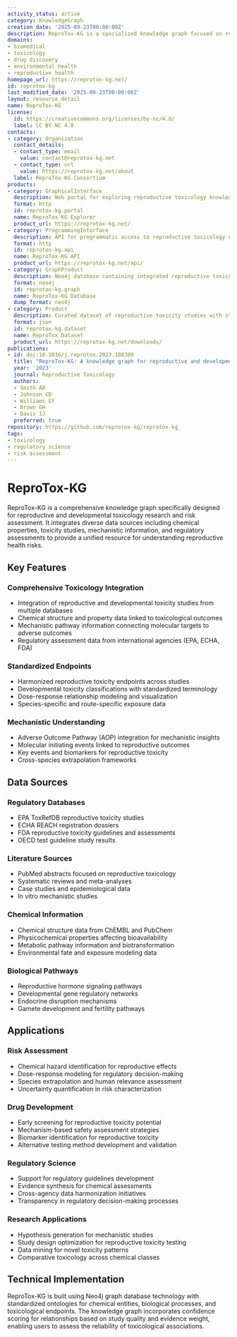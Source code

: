 ```yaml
---
activity_status: active
category: KnowledgeGraph
creation_date: '2025-09-23T00:00:00Z'
description: ReproTox-KG is a specialized knowledge graph focused on reproductive toxicology, integrating chemical exposure data with reproductive health outcomes, developmental toxicity information, and mechanistic pathways to support risk assessment and regulatory decision-making for reproductive and developmental health.
domains:
- biomedical
- toxicology
- drug discovery
- environmental health
- reproductive health
homepage_url: https://reprotox-kg.net/
id: reprotox-kg
last_modified_date: '2025-09-23T00:00:00Z'
layout: resource_detail
name: ReproTox-KG
license:
  id: https://creativecommons.org/licenses/by-nc/4.0/
  label: CC BY-NC 4.0
contacts:
- category: Organization
  contact_details:
  - contact_type: email
    value: contact@reprotox-kg.net
  - contact_type: url
    value: https://reprotox-kg.net/about
  label: ReproTox-KG Consortium
products:
- category: GraphicalInterface
  description: Web portal for exploring reproductive toxicology knowledge with chemical-outcome relationship visualization
  format: http
  id: reprotox-kg.portal
  name: ReproTox-KG Explorer
  product_url: https://reprotox-kg.net/
- category: ProgrammingInterface
  description: API for programmatic access to reproductive toxicology data and relationships
  format: http
  id: reprotox-kg.api
  name: ReproTox-KG API
  product_url: https://reprotox-kg.net/api/
- category: GraphProduct
  description: Neo4j database containing integrated reproductive toxicology data with chemicals, endpoints, and mechanistic pathways
  format: neo4j
  id: reprotox-kg.graph
  name: ReproTox-KG Database
  dump_format: neo4j
- category: Product
  description: Curated dataset of reproductive toxicity studies with standardized endpoints and exposure conditions
  format: json
  id: reprotox-kg.dataset
  name: ReproTox Dataset
  product_url: https://reprotox-kg.net/downloads/
publications:
- id: doi:10.1016/j.reprotox.2023.108380
  title: "ReproTox-KG: A knowledge graph for reproductive and developmental toxicology"
  year: '2023'
  journal: Reproductive Toxicology
  authors:
  - Smith AB
  - Johnson CD
  - Williams EF
  - Brown GH
  - Davis IJ
  preferred: true
repository: https://github.com/reprotox-kg/reprotox-kg
tags:
- toxicology
- regulatory science
- risk assessment
---
```


# ReproTox-KG

ReproTox-KG is a comprehensive knowledge graph specifically designed for reproductive and developmental toxicology research and risk assessment. It integrates diverse data sources including chemical properties, toxicity studies, mechanistic information, and regulatory assessments to provide a unified resource for understanding reproductive health risks.

## Key Features

### Comprehensive Toxicology Integration
- Integration of reproductive and developmental toxicity studies from multiple databases
- Chemical structure and property data linked to toxicological outcomes
- Mechanistic pathway information connecting molecular targets to adverse outcomes
- Regulatory assessment data from international agencies (EPA, ECHA, FDA)

### Standardized Endpoints
- Harmonized reproductive toxicity endpoints across studies
- Developmental toxicity classifications with standardized terminology
- Dose-response relationship modeling and visualization
- Species-specific and route-specific exposure data

### Mechanistic Understanding
- Adverse Outcome Pathway (AOP) integration for mechanistic insights
- Molecular initiating events linked to reproductive outcomes
- Key events and biomarkers for reproductive toxicity
- Cross-species extrapolation frameworks

## Data Sources

### Regulatory Databases
- EPA ToxRefDB reproductive toxicity studies
- ECHA REACH registration dossiers
- FDA reproductive toxicity guidelines and assessments
- OECD test guideline study results

### Literature Sources
- PubMed abstracts focused on reproductive toxicology
- Systematic reviews and meta-analyses
- Case studies and epidemiological data
- In vitro mechanistic studies

### Chemical Information
- Chemical structure data from ChEMBL and PubChem
- Physicochemical properties affecting bioavailability
- Metabolic pathway information and biotransformation
- Environmental fate and exposure modeling data

### Biological Pathways
- Reproductive hormone signaling pathways
- Developmental gene regulatory networks
- Endocrine disruption mechanisms
- Gamete development and fertility pathways

## Applications

### Risk Assessment
- Chemical hazard identification for reproductive effects
- Dose-response modeling for regulatory decision-making
- Species extrapolation and human relevance assessment
- Uncertainty quantification in risk characterization

### Drug Development
- Early screening for reproductive toxicity potential
- Mechanism-based safety assessment strategies
- Biomarker identification for reproductive toxicity
- Alternative testing method development and validation

### Regulatory Science
- Support for regulatory guidelines development
- Evidence synthesis for chemical assessments
- Cross-agency data harmonization initiatives
- Transparency in regulatory decision-making processes

### Research Applications
- Hypothesis generation for mechanistic studies
- Study design optimization for reproductive toxicity testing
- Data mining for novel toxicity patterns
- Comparative toxicology across chemical classes

## Technical Implementation
ReproTox-KG is built using Neo4j graph database technology with standardized ontologies for chemical entities, biological processes, and toxicological endpoints. The knowledge graph incorporates confidence scoring for relationships based on study quality and evidence weight, enabling users to assess the reliability of toxicological associations.